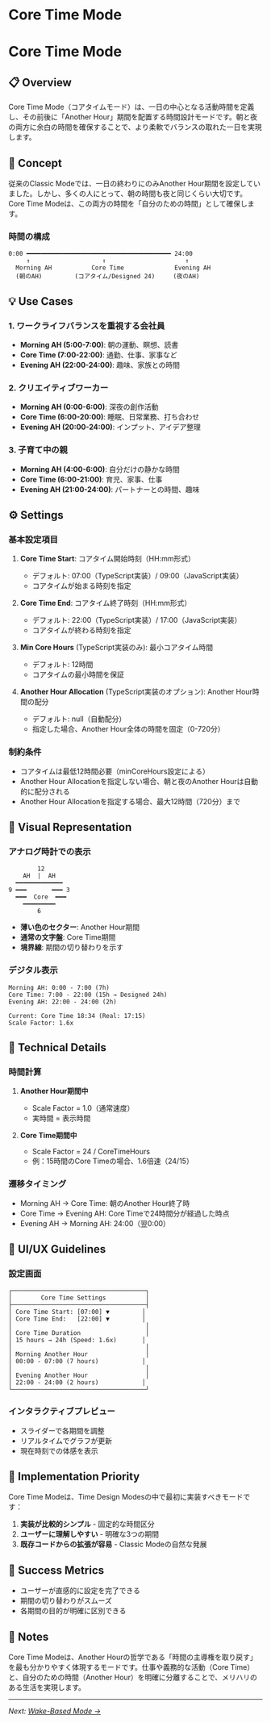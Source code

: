# Core Time Mode 
# Core Time Mode

## 📋 Overview

Core Time Mode（コアタイムモード）は、一日の中心となる活動時間を定義し、その前後に「Another Hour」期間を配置する時間設計モードです。朝と夜の両方に余白の時間を確保することで、より柔軟でバランスの取れた一日を実現します。

## 🎯 Concept

従来のClassic Modeでは、一日の終わりにのみAnother Hour期間を設定していました。しかし、多くの人にとって、朝の時間も夜と同じくらい大切です。Core Time Modeは、この両方の時間を「自分のための時間」として確保します。

### 時間の構成

```
0:00 ━━━━━━━━━━━━━━━━━━━━━━━━━━━━━━━━━━━━━━━━ 24:00
     ↑                    ↑                      ↑
  Morning AH           Core Time              Evening AH
  (朝のAH)         (コアタイム/Designed 24)     (夜のAH)
```

## 💡 Use Cases

### 1. ワークライフバランスを重視する会社員
- **Morning AH (5:00-7:00)**: 朝の運動、瞑想、読書
- **Core Time (7:00-22:00)**: 通勤、仕事、家事など
- **Evening AH (22:00-24:00)**: 趣味、家族との時間

### 2. クリエイティブワーカー
- **Morning AH (0:00-6:00)**: 深夜の創作活動
- **Core Time (6:00-20:00)**: 睡眠、日常業務、打ち合わせ
- **Evening AH (20:00-24:00)**: インプット、アイデア整理

### 3. 子育て中の親
- **Morning AH (4:00-6:00)**: 自分だけの静かな時間
- **Core Time (6:00-21:00)**: 育児、家事、仕事
- **Evening AH (21:00-24:00)**: パートナーとの時間、趣味

## ⚙️ Settings

### 基本設定項目

1. **Core Time Start**: コアタイム開始時刻（HH:mm形式）
   - デフォルト: 07:00（TypeScript実装）/ 09:00（JavaScript実装）
   - コアタイムが始まる時刻を指定

2. **Core Time End**: コアタイム終了時刻（HH:mm形式）
   - デフォルト: 22:00（TypeScript実装）/ 17:00（JavaScript実装）
   - コアタイムが終わる時刻を指定

3. **Min Core Hours** (TypeScript実装のみ): 最小コアタイム時間
   - デフォルト: 12時間
   - コアタイムの最小時間を保証

4. **Another Hour Allocation** (TypeScript実装のオプション): Another Hour時間の配分
   - デフォルト: null（自動配分）
   - 指定した場合、Another Hour全体の時間を固定（0-720分）

### 制約条件

- コアタイムは最低12時間必要（minCoreHours設定による）
- Another Hour Allocationを指定しない場合、朝と夜のAnother Hourは自動的に配分される
- Another Hour Allocationを指定する場合、最大12時間（720分）まで

## 🎨 Visual Representation

### アナログ時計での表示

```
        12
    AH  |  AH
  ━━━━━━━━━━━━━
9 ━━━       ━━━ 3
  ━━━  Core  ━━━
    ━━━━━━━━━
        6
```

- **薄い色のセクター**: Another Hour期間
- **通常の文字盤**: Core Time期間
- **境界線**: 期間の切り替わりを示す

### デジタル表示

```
Morning AH: 0:00 - 7:00 (7h)
Core Time: 7:00 - 22:00 (15h → Designed 24h)
Evening AH: 22:00 - 24:00 (2h)

Current: Core Time 18:34 (Real: 17:15)
Scale Factor: 1.6x
```

## 🔧 Technical Details

### 時間計算

1. **Another Hour期間中**
   - Scale Factor = 1.0（通常速度）
   - 実時間 = 表示時間

2. **Core Time期間中**
   - Scale Factor = 24 / CoreTimeHours
   - 例：15時間のCore Timeの場合、1.6倍速（24/15）

### 遷移タイミング

- Morning AH → Core Time: 朝のAnother Hour終了時
- Core Time → Evening AH: Core Timeで24時間分が経過した時点
- Evening AH → Morning AH: 24:00（翌0:00）

## 📱 UI/UX Guidelines

### 設定画面

```
┌─────────────────────────────────────┐
│        Core Time Settings           │
├─────────────────────────────────────┤
│ Core Time Start: [07:00] ▼         │
│ Core Time End:   [22:00] ▼         │
│                                     │
│ Core Time Duration                  │
│ 15 hours → 24h (Speed: 1.6x)       │
│                                     │
│ Morning Another Hour                │
│ 00:00 - 07:00 (7 hours)            │
│                                     │
│ Evening Another Hour                │
│ 22:00 - 24:00 (2 hours)            │
└─────────────────────────────────────┘
```

### インタラクティブプレビュー

- スライダーで各期間を調整
- リアルタイムでグラフが更新
- 現在時刻での体感を表示

## 🚀 Implementation Priority

Core Time Modeは、Time Design Modesの中で最初に実装すべきモードです：

1. **実装が比較的シンプル** - 固定的な時間区分
2. **ユーザーに理解しやすい** - 明確な3つの期間
3. **既存コードからの拡張が容易** - Classic Modeの自然な発展

## 🎯 Success Metrics

- ユーザーが直感的に設定を完了できる
- 期間の切り替わりがスムーズ
- 各期間の目的が明確に区別できる

## 📝 Notes

Core Time Modeは、Another Hourの哲学である「時間の主導権を取り戻す」を最も分かりやすく体現するモードです。仕事や義務的な活動（Core Time）と、自分のための時間（Another Hour）を明確に分離することで、メリハリのある生活を実現します。

---

*Next: [Wake-Based Mode →](wake-based-mode.md)*